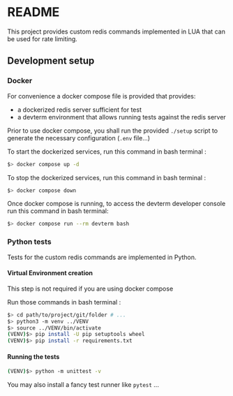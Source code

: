 # README

This project provides custom redis commands implemented in LUA that can be used for rate
limiting.

## Development setup

### Docker

For convenience a docker compose file is provided that provides:
* a dockerized redis server sufficient for test
* a devterm environment that allows running tests against the redis server

Prior to use docker compose, you shall run the provided `./setup` script to generate the
necessary configuration (`.env` file...)

To start the dockerized services, run this command in bash terminal :
```bash
$> docker compose up -d
```

To stop the dockerized services, run this command in bash terminal :
```bash
$> docker compose down
```

Once docker compose is running, to access the devterm developer console run this command
in bash terminal:
```bash
$> docker compose run --rm devterm bash
``` 

### Python tests

Tests for the custom redis commands are implemented in Python.

#### Virtual Environment creation
This step is not required if you are using docker compose

Run those commands in bash terminal :
```bash
$> cd path/to/project/git/folder # ...
$> python3 -m venv ../VENV
$> source ../VENV/bin/activate
(VENV)$> pip install -U pip setuptools wheel
(VENV)$> pip install -r requirements.txt
```

#### Running the tests

```bash
(VENV)$> python -m unittest -v
```
You may also install a fancy test runner like `pytest` ...
